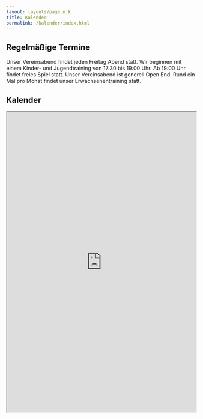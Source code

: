 ```yaml
---
layout: layouts/page.njk
title: Kalender
permalink: /kalender/index.html
---
```

## Regelmäßige Termine

Unser Vereinsabend findet jeden Freitag Abend statt. Wir beginnen mit einem Kinder- und Jugendtraining von 17:30 bis 19:00 Uhr. Ab 19:00 Uhr findet freies Spiel statt. Unser Vereinsabend ist generell Open End. Rund ein Mal pro Monat findet unser Erwachsenentraining statt.

## Kalender

<iframe width="100%" height="800" src="https://cloud.psv-schach.de/index.php/apps/calendar/embed/woB2Xi4xn9PMAkdH-FspGYE9mKQ6bFgC3"></iframe>
